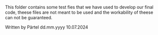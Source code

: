 This folder contains some test fies that we have used to develop our final code, theese files are not meant to be used and the workability of theese can not be guaranteed.

Written by Pärtel dd.mm.yyyy 10.07.2024 